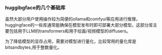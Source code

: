 ### huggibgface的几个基础库

虽然大部分用户使用操作较为简便的ollama和comfyui等应用进行推理，huggingface的一些库通常能确保在模型发布时即可部署大部分模型。这部分库主要包括用于LLM的transformers和用于绘画/视频模型的diffusers。

为了降低模型的显存占用，需要对模型进行量化，比较常用的量化库是bitsandbytes,用于整数量化。
